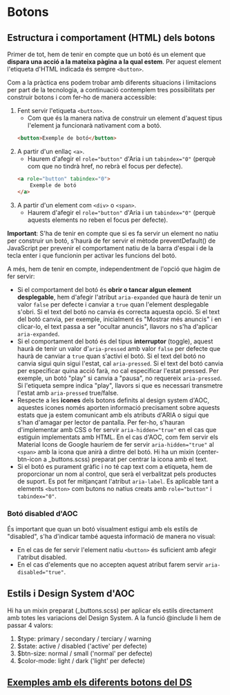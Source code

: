 # Botons

## Estructura i comportament (HTML) dels botons

Primer de tot, hem de tenir en compte que un botó és un element que **dispara una acció a la mateixa pàgina a la qual estem**. Per aquest element l'etiqueta d'HTML indicada és sempre `<button>`.

Com a la pràctica ens podem trobar amb diferents situacions i limitacions per part de la tecnologia, a continuació contemplem tres possibilitats per construir botons i com fer-ho de manera accessible:

1. Fent servir l'etiqueta `<button>`. 
    * Com que és la manera nativa de construir un element d'aquest tipus l'element ja funcionarà nativament com a botó.
    ```html
    <button>Exemple de botó</button>
    ```
2. A partir d'un enllaç `<a>`.
    * Haurem d'afegir el `role="button"` d'Aria i un `tabindex="0"` (perquè com que no tindrà href, no rebrà el focus per defecte).
    ```html
    <a role="button" tabindex="0">
        Exemple de botó
    </a>
    ```
3. A partir d'un element com `<div>` o `<span>`.
    * Haurem d'afegir el `role="button"` d'Aria i un `tabindex="0"` (perquè aquests elements no reben el focus per defecte).

**Important**: S'ha de tenir en compte que si es fa servir un element no natiu per construir un botó, s'haurà de fer servir el mètode preventDefault() de JavaScript per prevenir el comportament natiu de la barra d'espai i de la tecla enter i que funcionin per activar les funcions del botó.

A més, hem de tenir en compte, independentment de l'opció que hàgim de fer servir: 

* Si el comportament del botó és **obrir o tancar algun element desplegable**, hem d'afegir l'atribut `aria-expanded` que haurà de tenir un valor `false` per defecte i canviar a `true` quan l'element desplegable s'obri. Si el text del botó no canvia és correcta aquesta opció. Si el text del botó canvia, per exemple, inicialment és "Mostrar més anuncis" i en clicar-lo, el text passa a ser "ocultar anuncis", llavors no s'ha d'aplicar `aria-expanded`.
* Si el comportament del botó és del tipus **interruptor** (toggle), aquest haurà de tenir un valor d'`aria-pressed` amb valor `false` per defecte que haurà de canviar a `true`  quan s'activi el botó. Si el text del botó no canvia sigui quin sigui l'estat, cal `aria-pressed`. Si el text del botó canvia per especificar quina acció farà, no cal especificar l'estat pressed. Per exemple, un botó "play" si canvia a "pausa", no requereix `aria-pressed`. Si l'etiqueta sempre indica "play", llavors si que es necessari transmetre l'estat amb `aria-pressed` true/false.
* Respecte a les **icones** dels botons definits al design system d'AOC, aquestes icones només aporten informació precisament sobre aquests estats que ja estem comunicant amb els atributs d'ARIA o sigui que s'han d'amagar per lector de pantalla. Per fer-ho, s'hauran d'implementar amb CSS o fer servir `aria-hidden="true"` en el cas que estiguin implementats amb HTML. En el cas d'AOC, com fem servir els Material Icons de Google hauríem de fer servir `aria-hidden="true"` al `<span>` amb la icona que anirà a dintre del botó. Hi ha un mixin (center-btn-icon a _buttons.scss) preparat per centrar la icona amb el text.
* Si el botó es purament gràfic i no té cap text com a etiqueta, hem de proporcionar un nom al control, que serà el verbalitzat pels productes de suport. Es pot fer mitjançant l'atribut `aria-label`. Es aplicable tant a elements `<button>` com butons no natius creats amb `role="button"` i `tabindex="0"`.

### Botó disabled d'AOC

És important que quan un botó visualment estigui amb els estils de "disabled", s'ha d'indicar també aquesta informació de manera no visual:
* En el cas de fer servir l'element natiu `<button>` és suficient amb afegir l'atribut disabled.
* En el cas d'elements que no accepten aquest atribut farem servir `aria-disabled="true"`.

## Estils i Design System d'AOC

Hi ha un mixin preparat (_buttons.scss) per aplicar els estils directament amb totes les variacions del Design System. A la funció @include li hem de passar 4 valors:  
1. $type: primary / secondary / terciary / warning
2. $state: active / disabled ('active' per defecte)
3. $btn-size: normal / small ('normal' per defecte)
4. $color-mode: light / dark ('light' per defecte)

## [Exemples amb els diferents botons del DS](../../web/components-sample/buttons.html)